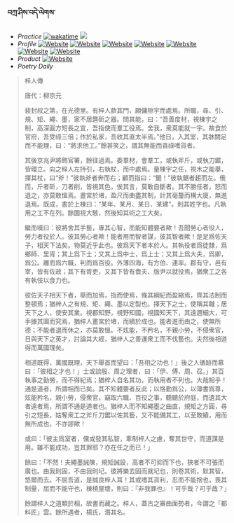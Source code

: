 ### བཀྲ་ཤིས་བདེ་ལེགས་ 
- _Practice_	[![wakatime](https://wakatime.com/badge/user/5043ee4a-e361-4607-9d47-d557f2005d05.svg)](https://wakatime.com/@5043ee4a-e361-4607-9d47-d557f2005d05)	<a href="https://wakatime.com/@5043ee4a-e361-4607-9d47-d557f2005d05"><img src="https://wakatime.com/share/@IvanAXu/06501b1d-f434-4f2a-9524-dc2196223971.png" /></a> 
- _Profile_	[![Website](https://img.shields.io/website?label=&up_color=orange&up_message=Tianchi&url=https%3A%2F%2Fshields.io)](https://tianchi.aliyun.com/home/science/scienceDetail?userId=1095279182618)	[![Website](https://img.shields.io/website?label=&up_color=violet&up_message=AIstudio&url=https%3A%2F%2Fshields.io)](https://aistudio.baidu.com/aistudio/personalcenter/thirdview/979775)	[![Website](https://img.shields.io/website?label=&up_color=blue&up_message=Kaggle&url=https%3A%2F%2Fshields.io)](https://www.kaggle.com/ivanxu/)	[![Website](https://img.shields.io/website?label=&up_color=gay&up_message=Yuque&url=https%3A%2F%2Fshields.io)](https://www.yuque.com/ivanaxu)	[![Website](https://img.shields.io/website?label=&up_color=brown&up_message=Leetcode&url=https%3A%2F%2Fshields.io)](https://leetcode.cn/u/ivanaxu)	[![Website](https://img.shields.io/website?label=&up_color=red&up_message=Gitee&url=https%3A%2F%2Fshields.io)](https://gitee.com/IvanaXu)	[![Website](https://img.shields.io/website?label=&up_color=yellow&up_message=Monkeytype&url=https%3A%2F%2Fshields.io)](https://monkeytype.com/profile/IvanaXu) 
- _Product_	[![Website](https://img.shields.io/website?label=alpha&up_color=blue&up_message=EDA&url=https%3A%2F%2Fshields.io)](http://eda.tangjt.cn/) 
- _Poetry Daily_ 


> 梓人傳
> 
> 唐代：柳宗元 
> 
> 裴封叔之第，在光德里。有梓人款其門，願傭隙宇而處焉。所職，尋、引、規、矩、繩、墨，家不居礱斫之器。問其能，曰：“吾善度材，視棟宇之制，高深圓方短長之宜，吾指使而羣工役焉。舍我，衆莫能就一宇。故食於官府，吾受祿三倍；作於私家，吾收其直太半焉。”他日，入其室，其牀闕足而不能理，曰：“將求他工。”餘甚笑之，謂其無能而貪祿嗜貨者。
> 
> 其後京兆尹將飾官署，餘往過焉。委羣材，會羣工，或執斧斤，或執刀鋸，皆環立。向之梓人左持引，右執杖，而中處焉。量棟宇之任，視木之能舉，揮其杖，曰“斧！”彼執斧者奔而右；顧而指曰：“鋸！”彼執鋸者趨而左。俄而，斤者斫，刀者削，皆視其色，俟其言，莫敢自斷者。其不勝任者，怒而退之，亦莫敢慍焉。畫宮於堵，盈尺而曲盡其制，計其毫釐而構大廈，無進退焉。既成，書於上棟曰：“某年、某月、某日、某建”。則其姓字也。凡執用之工不在列。餘圜視大駭，然後知其術之工大矣。
> 
> 繼而嘆曰：彼將舍其手藝，專其心智，而能知體要者歟！吾聞勞心者役人，勞力者役於人。彼其勞心者歟！能者用而智者謀，彼其智者歟！是足爲佐天子，相天下法矣。物莫近乎此也。彼爲天下者本於人。其執役者爲徒隸，爲鄉師、里胥；其上爲下士；又其上爲中士，爲上士；又其上爲大夫，爲卿，爲公。離而爲六職，判而爲百役。外薄四海，有方伯、連率。郡有守，邑有宰，皆有佐政；其下有胥吏，又其下皆有嗇夫、版尹以就役焉，猶衆工之各有執伎以食力也。
> 
> 彼佐天子相天下者，舉而加焉，指而使焉，條其綱紀而盈縮焉，齊其法制而整頓焉；猶梓人之有規、矩、繩、墨以定製也。擇天下之士，使稱其職；居天下之人，使安其業。視都知野，視野知國，視國知天下，其遠邇細大，可手據其圖而究焉，猶梓人畫宮於堵，而績於成也。能者進而由之，使無所德；不能者退而休之，亦莫敢慍。不炫能，不矜名，不親小勞，不侵衆官，日與天下之英才，討論其大經，猶梓人之善運衆工而不伐藝也。夫然後相道得而萬國理矣。
> 
> 相道既得，萬國既理，天下舉首而望曰：「吾相之功也！」後之人循跡而慕曰：「彼相之才也！」士或談殷、周之理者，曰：「伊、傅、周、召。」其百執事之勤勞，而不得紀焉；猶梓人自名其功，而執用者不列也。大哉相乎！通是道者，所謂相而已矣。其不知體要者反此；以恪勤爲公，以簿書爲尊，炫能矜名，親小勞，侵衆官，竊取六職、百役之事，聽聽於府庭，而遺其大者遠者焉，所謂不通是道者也。猶梓人而不知繩墨之曲直，規矩之方圓，尋引之短長，姑奪衆工之斧斤刀鋸以佐其藝，又不能備其工，以至敗績，用而無所成也，不亦謬歟！
> 
> 或曰：「彼主爲室者，儻或發其私智，牽制梓人之慮，奪其世守，而道謀是用。雖不能成功，豈其罪耶？亦在任之而已！」
> 
> 餘曰：「不然！夫繩墨誠陳，規矩誠設，高者不可抑而下也，狹者不可張而廣也。由我則固，不由我則圮。彼將樂去固而就圮也，則卷其術，默其智，悠爾而去。不屈吾道，是誠良梓人耳！其或嗜其貨利，忍而不能捨也，喪其制量，屈而不能守也，棟橈屋壞，則曰：『非我罪也』！可乎哉？可乎哉？」
> 
> 餘謂梓人之道類於相，故書而藏之。梓人，蓋古之審曲面勢者，今謂之「都料匠」雲。餘所遇者，楊氏，潛其名。
>

